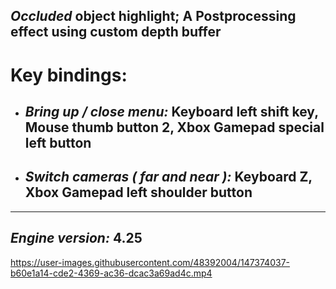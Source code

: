 ## ***Occluded*** object highlight; A Postprocessing effect using custom depth buffer


# Key bindings:
- ## ***Bring up / close menu:*** Keyboard left shift key, Mouse thumb button 2, Xbox Gamepad special left button

- ## ***Switch cameras ( far and near ):*** Keyboard Z, Xbox Gamepad left shoulder button

<hr>

## ***Engine version:*** 4.25






https://user-images.githubusercontent.com/48392004/147374037-b60e1a14-cde2-4369-ac36-dcac3a69ad4c.mp4

